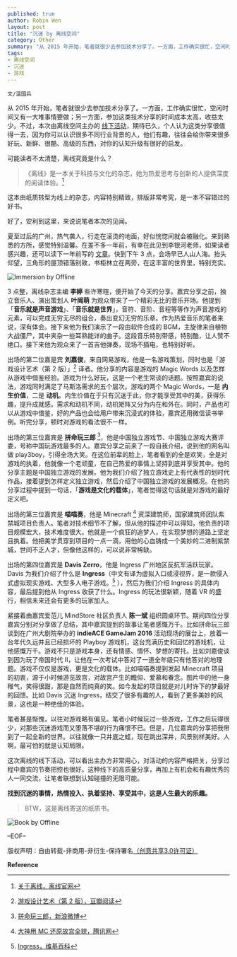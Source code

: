 ```yaml
---
published: true
author: Robin Wen
layout: post
title: "沉迷 by 离线空间"
category: Other
summary: "从 2015 年开始，笔者就很少去参加技术分享了。一方面，工作确实很忙，空闲时间又有一大堆事情要做；另一方面，参加这类技术分享的时间成本太高，收益太少。不过，本次由离线空间主办的线下活动，期待已久，个人认为这类分享很值得一去，因为你可以认识很多不同行业背景的人，他们有趣，往往会给你带来很多好玩、新鲜、很酷、高级的东西，对你的认知升级有很好的启发。找到沉迷的事情，热情投入、执着坚持、享受其中，这是人生最大的乐趣。"
tags:
- 离线空间
- 沉迷
- 游戏
---
```


`文/温国兵`

从 2015 年开始，笔者就很少去参加技术分享了。一方面，工作确实很忙，空闲时间又有一大堆事情要做；另一方面，参加这类技术分享的时间成本太高，收益太少。不过，本次由离线空间主办的 [线下活动](https://zhuanlan.zhihu.com/p/21369942)，期待已久，个人认为这类分享很值得一去，因为你可以认识很多不同行业背景的人，他们有趣，往往会给你带来很多好玩、新鲜、很酷、高级的东西，对你的认知升级有很好的启发。

可能读者不太清楚，离线究竟是什么？

> 《离线》是一本关于科技与文化的杂志，她为热爱思考与创新的人提供深度的阅读体验。[^1]

这本由纸质转型为线上的杂志，内容特别精致，排版非常考究，是一本不容错过的好书。

好了，安利到这里，来说说笔者本次的见闻。

夏至过后的广州，热气袭人，行走在滚烫的地面，好似恍惚间就会被融化。来到熟悉的方所，感觉特别温馨。在差不多一年前，有幸在此见到李银河老师，如果读者感兴趣，还可以读下一年前写的 [文章](https://dbarobin.com/2015/07/26/meditation-of-an-atheist/)。快到下午 3 点，会场早已人山人海。抬头仰望，三角形的屋顶错落别致，书柜林立在两旁，在这丰富的世界里，特别充实。

![Immersion by Offline](http://i.imgur.com/Vb8DuNp.jpg)

3 点整，离线杂志主编 **李婷** 些许寒暄，便开始了今天的分享。嘉宾分享之前，独立音乐人、演出策划人 **叶闿萌** 为观众带来了一个精彩无比的音乐开场。他提到「**音乐就是声音游戏**」、「**音乐就是世界**」，音符、音阶、音程等等作为声音游戏的元素，可以完成无穷无尽的组合，奏出变幻无穷的乐章。作为热爱音乐的笔者来说，深有体会。接下来他为我们演示了一段由软件合成的 BGM，主旋律来自植物大战僵尸，其中夹杂一些耳熟能详的曲子。这段音乐特别带感，特别酷，让人赞不绝口。接下来他为观众来了一首吉他弹奏，现场不插电，也特别好听。

出场的第二位嘉是宾 **刘嘉俊**，来自网易游戏，他是一名游戏策划，同时也是「游戏设计艺术（第 2 版）」[^2] 译者。他分享的内容是游戏的 Magic Words 以及怎样从游戏中借鉴经验。游戏为什么好玩，这是一个老生常谈的话题。按照嘉宾的说法，游戏同时满足了马斯洛需求的五个层次。游戏的两个 Magic Words，一是 **内生价值**，二是 **动机**。内生价值在于只有沉迷于此，你才能享受其中的美，获得乐趣，提升成就感。需求和动机不同，动机矩阵又分为内在和外在。同时，产品也可以从游戏中借鉴，好的产品也会给用户带来沉浸式的体验，嘉宾还用微信读书举例。听完分享，顿时对游戏的看法很不一样。

出场的第三位嘉宾是 **拼命玩三郎** [^3]，他是中国独立游戏节、中国独立游戏大赛评委，号称中国玩游戏最多的人。嘉宾分享之前来了一段自我介绍，说到他的网名叫做 play3boy，引得全场大笑。在这位前辈的脸上，笔者看到的全是欢笑，全是对游戏的执着，他就像一个老顽童，在自己热爱的事情上坚持到底并享受其中。他的分享主题是中国独立游戏的发展。他为我们介绍了独立游戏史上有代表性的划时代作品，接着提到怎样定义独立游戏，然后介绍了中国独立游戏的发展概况。在他的分享过程中提到一句话，「**游戏是文化的载体**」，笔者觉得这句话就是对游戏的最好定义吧。

出场的第三位嘉宾是 **喵喵奏**，他是 Minecraft [^4] 资深建筑师，国家建筑师团队紫禁城项目负责人。笔者对技术细节不了解，但从他的描述中可以得知，他负责的项目规模宏大，技术难度很大。他就是一个疯狂的追梦人，在实现梦想的道路上坚定且执着。他把美学贯穿到项目的一点一滴，用他的心血铸成一个美妙的二进制紫禁城，世间不乏人才，但像他这样的，可以说非常稀缺。

出场的第四位嘉宾是 **Davis Zerro**，他是 Ingress 广州地区反抗军活跃玩家。Davis 为我们介绍了什么是 **Ingress**（中文有译为虚拟入口或浸视界，是一款侵入式虚拟现实游戏、大型多人电子游戏。[^5] ），然后为我们介绍 Ingress 的具体内容，最后提到他从 Ingress 收获了什么。Ingress 的玩法很新颖，随着 VR 的盛行，相信未来还会有更多的玩家加入。

紧接着由嘉宾爱范儿 MindStore 社区负责人 **陈一斌** 组织圆桌环节。期间四位分享嘉宾分别对分享做了总结，其中嘉宾提到的故事让笔者感慨万千。比如拼命玩三郎谈到在广州大剧院举办的 **indieACE GameJam 2016** 活动现场的展台上，放着一台年代久远并且已经损坏的 Playboy 游戏机，这台充满历史和回忆的游戏机，让他感慨万千。游戏不只是游戏本身，还有情感、情怀、梦想的寄托。比如刘嘉俊谈到因为玩了帝国时代 II，让他在一次考试中答对了一道全年级只有他答对的地理题。游戏不仅仅是游戏，更是文化的载体。比如喵喵奏提到发起 Minecraft 项目的初衷，源于小时候游览故宫，对故宫产生的瞻仰、爱慕和眷念。图片中的他一身稚气，笑得很甜，那是自然而纯真的笑。如今发起的项目就是对儿时许下的梦最好的回馈。比如 Davis 沉迷 Ingress，结交了很多有趣的人，看到了更多美妙的风景，这也是一种绝佳的体验。

笔者甚是惭愧，以往对游戏略有偏见。笔者小时候玩过一些游戏，工作之后玩得很少，对那些沉迷游戏而又堕落不堪的行为痛恨不已。但是，几位嘉宾的分享把我带到了一起全新的世界。以往就像一只井底之蛙，现在跳出深井，风景别样美好。人啊，最可怕的就是认知局限。

这次离线的线下活动，可以看出主办方非常用心，对活动的内容严格把关，分享过程中嘉宾的节奏把控也很好。这种线下的高质量分享，再加上有机会和有趣优秀的人一同交流，让笔者联想到认知碰撞的无限可能。

**找到沉迷的事情，热情投入、执着坚持、享受其中，这是人生最大的乐趣。**

> BTW，这是离线寄送的纸质书。

![Book by Offline](http://i.imgur.com/akaoMQS.jpg)

–EOF–

版权声明：自由转载-非商用-非衍生-保持署名<a href="http://creativecommons.org/licenses/by-nc-nd/3.0/deed.zh" target="_blank">（创意共享3.0许可证）</a>

**Reference**

[^1]: [关于离线，离线官网](https://the-offline.com/about)

[^2]: [游戏设计艺术（第 2 版），豆瓣阅读](https://book.douban.com/subject/26791007)

[^3]: [拼命玩三郎，新浪微博](http://weibo.com/play3boy)

[^4]: [大神用 MC 还原故宫全貌，腾讯网](http://games.qq.com/a/20160213/000839.htm)

[^5]: [Ingress，维基百科](https://zh.wikipedia.org/wiki/Ingress)
